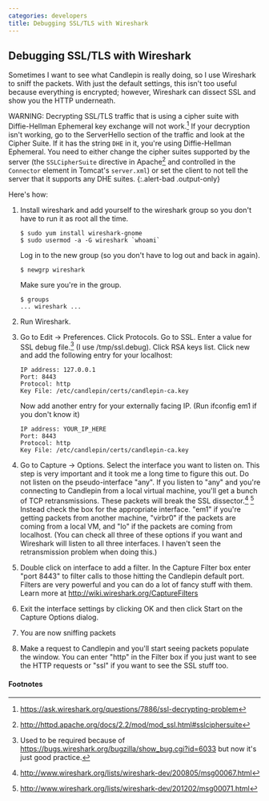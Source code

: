 ```yaml
---
categories: developers
title: Debugging SSL/TLS with Wireshark
---
```

## Debugging SSL/TLS with Wireshark
Sometimes I want to see what Candlepin is really doing, so I use Wireshark to
sniff the packets.  With just the default settings, this isn't too useful
because everything is encrypted; however, Wireshark can dissect SSL and show
you the HTTP underneath.

WARNING: Decrypting SSL/TLS traffic that is using a cipher suite with
Diffie-Hellman Ephemeral key exchange will not work.[^1]  If your decryption
isn't working, go to the ServerHello section of the traffic and look at the
Cipher Suite.  If it has the string `DHE` in it, you're using Diffie-Hellman
Ephemeral.  You need to either change the cipher suites supported by the
server (the `SSLCipherSuite` directive in Apache[^2] and controlled in the
`Connector` element in Tomcat's `server.xml`) or set the client to not tell
the server that it supports any DHE suites.
{:.alert-bad .output-only}

Here's how:

1. Install wireshark and add yourself to the wireshark group so you don't have to run it as root all the time.

   ```
   $ sudo yum install wireshark-gnome
   $ sudo usermod -a -G wireshark `whoami`
   ```

   Log in to the new group (so you don't have to log out and back in again).

   ```
   $ newgrp wireshark
   ```

   Make sure you're in the group.

   ```
   $ groups
   ... wireshark ...
   ```

1. Run Wireshark.
1. Go to Edit -> Preferences.  Click Protocols.  Go to SSL.  Enter a value for
   SSL debug file.[^3]  (I use /tmp/ssl.debug).  Click RSA keys list.
   Click new and add the following entry for your localhost:

   ```
   IP address: 127.0.0.1
   Port: 8443
   Protocol: http
   Key File: /etc/candlepin/certs/candlepin-ca.key
   ```

    Now add another entry for your externally facing IP.  (Run ifconfig em1 if you don't know it)

   ```
   IP address: YOUR_IP_HERE
   Port: 8443
   Protocol: http
   Key File: /etc/candlepin/certs/candlepin-ca.key
   ```

1. Go to Capture -> Options.  Select the interface you want to listen on.  This
   step is very important and it took me a long time to figure this out.  Do
   not listen on the pseudo-interface "any".  If you listen to "any" and you're
   connecting to Candlepin from a local virtual machine, you'll get a bunch of
   TCP retransmissions.  These packets will break the SSL dissector.[^4] [^5]
   Instead check the box for the appropriate interface. "em1"
   if you're getting packets from another machine, "virbr0" if the packets are
   coming from a local VM, and "lo" if the packets are coming from localhost.
   (You can check all three of these options if you want and Wireshark will
   listen to all three interfaces.  I haven't seen the retransmission problem
   when doing this.)
1. Double click on interface to add a filter.  In the Capture Filter box enter
   "port 8443" to filter calls to those hitting the Candlepin default port.
   Filters are very powerful and you can do a lot of fancy stuff with them.
   Learn more at http://wiki.wireshark.org/CaptureFilters
1. Exit the interface settings by clicking OK and then click Start on the
   Capture Options dialog.
1. You are now sniffing packets
1. Make a request to Candlepin and you'll start seeing packets populate the
   window.  You can enter "http" in the Filter box if you just want to see the
   HTTP requests or "ssl" if you want to see the SSL stuff too.

#### Footnotes
[^1]: <https://ask.wireshark.org/questions/7886/ssl-decrypting-problem>
[^2]: <http://httpd.apache.org/docs/2.2/mod/mod_ssl.html#sslciphersuite>
[^3]: Used to be required because of <https://bugs.wireshark.org/bugzilla/show_bug.cgi?id=6033> but now it's just good practice.
[^4]: <http://www.wireshark.org/lists/wireshark-dev/200805/msg00067.html>
[^5]: <http://www.wireshark.org/lists/wireshark-dev/201202/msg00071.html>
